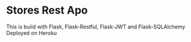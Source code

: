# Stores Rest Apo
This is build with Flask, Flask-Restful, Flask-JWT and Flask-SQLAlchemy
Deployed on Heroku
